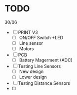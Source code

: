 # TODO

30/06

* [ ] PRINT V3
  * [ ] ON/OFF Switch +LED
  * [ ] Line sensor
  * [ ] Motors
* [ ] PCB
  * [ ] Battery Magerment \(ADC\)
* [ ] Testing Line Sensors
  * [ ] New design 
  * [ ] Lower design
* [ ] Testing Distance Sensors
* [ ] 


